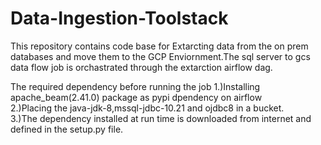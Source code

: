 # Data-Ingestion-Toolstack
This repository contains code base for Extarcting data from the on prem databases and move them to the GCP Enviornment.The sql server to gcs data flow job 
is orchastrated through the extarction airflow dag.

The required dependency before running the job
1.)Installing apache_beam(2.41.0) package as pypi dpendency on airflow<br>
2.)Placing the java-jdk-8,mssql-jdbc-10.21 and ojdbc8 in a bucket.<br>
3.)The dependency installed at run time is downloaded from internet and defined in the setup.py file.


